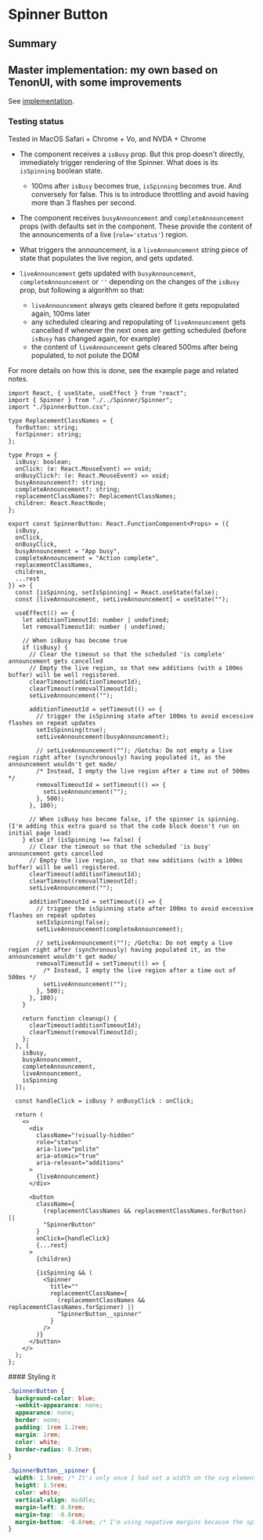 # Spinner Button

## Summary

## Master implementation: my own based on TenonUI, with some improvements

See [implementation](./../../code_examples/2019Q4/1015TUI-SpinnerButton/README.md).

### Testing status

Tested in MacOS Safari + Chrome + Vo, and NVDA + Chrome

* The component receives a `isBusy` prop. But this prop doesn't directly, immediately trigger rendering of the Spinner. What does is its `isSpinning` boolean state.
  * 100ms after `isBusy` becomes true, `isSpinning` becomes true. And conversely for false. This is to introduce throttling and avoid having more than 3 flashes per second.

* The component receives `busyAnnouncement` and `completeAnnouncement` props (with defaults set in the component. These provide the content of the announcements of a live (`role='status'`) region.
* What triggers the announcement, is a `liveAnnouncement` string piece of state that populates the live region, and gets updated.
* `liveAnnouncement` gets updated with `busyAnnouncement`, `completeAnnouncement` or `''` depending on the changes of the `isBusy` prop, but following a algorithm so that:
  * `liveAnnouncement` always gets cleared before it gets repopulated again, 100ms later
  * any scheduled clearing and repopulating of `liveAnnouncement` gets cancelled if whenever the next ones are getting scheduled (before `isBusy` has changed again, for example)
  * the content of `liveAnnouncement` gets cleared 500ms after being populated, to not polute the DOM

For more details on how this is done, see the example page and related notes.

```tsx
import React, { useState, useEffect } from "react";
import { Spinner } from "./../Spinner/Spinner";
import "./SpinnerButton.css";

type ReplacementClassNames = {
  forButton: string;
  forSpinner: string;
};

type Props = {
  isBusy: boolean;
  onClick: (e: React.MouseEvent) => void;
  onBusyClick?: (e: React.MouseEvent) => void;
  busyAnnouncement?: string;
  completeAnnouncement?: string;
  replacementClassNames?: ReplacementClassNames;
  children: React.ReactNode;
};

export const SpinnerButton: React.FunctionComponent<Props> = ({
  isBusy,
  onClick,
  onBusyClick,
  busyAnnouncement = "App busy",
  completeAnnouncement = "Action complete",
  replacementClassNames,
  children,
  ...rest
}) => {
  const [isSpinning, setIsSpinning] = React.useState(false);
  const [liveAnnouncement, setLiveAnnouncement] = useState("");

  useEffect(() => {
    let additionTimeoutId: number | undefined;
    let removalTimeoutId: number | undefined;

    // When isBusy has become true
    if (isBusy) {
      // Clear the timeout so that the scheduled 'is complete' announcement gets cancelled
      // Empty the live region, so that new additions (with a 100ms buffer) will be well registered.
      clearTimeout(additionTimeoutId);
      clearTimeout(removalTimeoutId);
      setLiveAnnouncement("");

      additionTimeoutId = setTimeout(() => {
        // trigger the isSpinning state after 100ms to avoid excessive flashes on repeat updates
        setIsSpinning(true);
        setLiveAnnouncement(busyAnnouncement);

        // setLiveAnnouncement(""); /Gotcha: Do not empty a live region right after (synchronously) having populated it, as the announcement wouldn't get made/
        /* Instead, I empty the live region after a time out of 500ms */
        removalTimeoutId = setTimeout(() => {
          setLiveAnnouncement("");
        }, 500);
      }, 100);

      // When isBusy has become false, if the spinner is spinning. (I'm adding this extra guard so that the code block doesn't run on initial page load)
    } else if (isSpinning !== false) {
      // Clear the timeout so that the scheduled 'is busy' announcement gets cancelled
      // Empty the live region, so that new additions (with a 100ms buffer) will be well registered.
      clearTimeout(additionTimeoutId);
      clearTimeout(removalTimeoutId);
      setLiveAnnouncement("");

      additionTimeoutId = setTimeout(() => {
        // trigger the isSpinning state after 100ms to avoid excessive flashes on repeat updates
        setIsSpinning(false);
        setLiveAnnouncement(completeAnnouncement);

        // setLiveAnnouncement(""); /Gotcha: Do not empty a live region right after (synchronously) having populated it, as the announcement wouldn't get made/
        removalTimeoutId = setTimeout(() => {
          /* Instead, I empty the live region after a time out of 500ms */
          setLiveAnnouncement("");
        }, 500);
      }, 100);
    }

    return function cleanup() {
      clearTimeout(additionTimeoutId);
      clearTimeout(removalTimeoutId);
    };
  }, [
    isBusy,
    busyAnnouncement,
    completeAnnouncement,
    liveAnnouncement,
    isSpinning
  ]);

  const handleClick = isBusy ? onBusyClick : onClick;

  return (
    <>
      <div
        className="!visually-hidden"
        role="status"
        aria-live="polite"
        aria-atomic="true"
        aria-relevant="additions"
      >
        {liveAnnouncement}
      </div>

      <button
        className={
          (replacementClassNames && replacementClassNames.forButton) ||
          "SpinnerButton"
        }
        onClick={handleClick}
        {...rest}
      >
        {children}

        {isSpinning && (
          <Spinner
            title=""
            replacementClassName={
              (replacementClassNames && replacementClassNames.forSpinner) ||
              "SpinnerButton__spinner"
            }
          />
        )}
      </button>
    </>
  );
};
```

#### Styling it

```css
.SpinnerButton {
  background-color: blue;
  -webkit-appearance: none;
  appearance: none;
  border: none;
  padding: 1rem 1.2rem;
  margin: 1rem;
  color: white;
  border-radius: 0.3rem;
}

.SpinnerButton__spinner {
  width: 1.5rem; /* It's only once I had set a width on the svg element that it displayed to the right on the text content */
  height: 1.5rem;
  color: white;
  vertical-align: middle;
  margin-left: 0.8rem;
  margin-top: -0.8rem;
  margin-bottom: -0.8rem; /* I'm using negative margins because the spinner is taller than the text. And I don't want the height of the button to increase*/
}
```